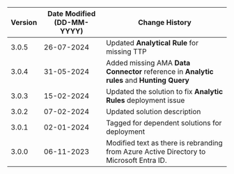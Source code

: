| **Version** | **Date Modified (DD-MM-YYYY)** | **Change History**                                                         |
|-------------|--------------------------------|----------------------------------------------------------------------------|
| 3.0.5       | 26-07-2024                     | Updated **Analytical Rule** for missing TTP 								|
| 3.0.4       | 31-05-2024                     | Added missing AMA **Data Connector** reference in **Analytic rules** and **Hunting Query**      |
| 3.0.3       | 15-02-2024                     | Updated the solution to fix **Analytic Rules** deployment issue            |
| 3.0.2       | 07-02-2024                     | Updated solution description                                               |
| 3.0.1       | 02-01-2024                     | Tagged for dependent solutions for deployment                              |
| 3.0.0       | 06-11-2023                     | Modified text as there is rebranding from Azure Active Directory to Microsoft Entra ID.   |
         
                                                                                                                 
